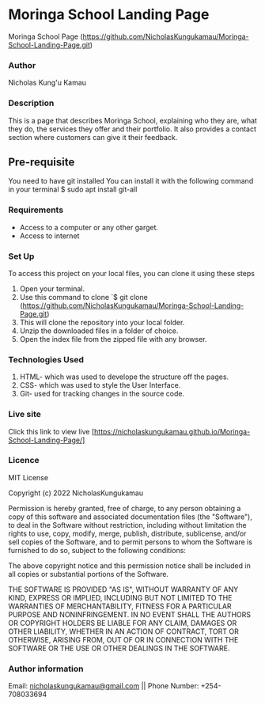 # Moringa School Landing Page
 Moringa School Page   (https://github.com/NicholasKungukamau/Moringa-School-Landing-Page.git)
### Author
Nicholas Kung'u Kamau
### Description
This is a page that describes Moringa School, explaining who they are, what they do, the services they offer and their portfolio. It also provides a contact section where customers can give it their feedback.
## Pre-requisite
You need to have git installed You can install it with the following command in your terminal $ sudo apt install git-all
###  Requirements
 * Access to  a computer or any other garget.
 * Access to internet

### Set Up
To access this project on your local files, you can clone it using these steps

1. Open your terminal.
2. Use this command to clone `$ git clone (https://github.com/NicholasKungukamau/Moringa-School-Landing-Page.git)
3. This will clone the repository into your local folder.
4. Unzip the downloaded files in a folder of choice.
5. Open the index file from the zipped file with any browser.

### Technologies Used
1. HTML- which was used to develope the structure off the pages.
2. CSS- which was used to style the User Interface.
3. Git- used for tracking changes in the source code.

### Live site
Click this link to view live [https://nicholaskungukamau.github.io/Moringa-School-Landing-Page/]

### Licence

MIT License

Copyright (c) 2022 NicholasKungukamau

Permission is hereby granted, free of charge, to any person obtaining a copy
of this software and associated documentation files (the "Software"), to deal
in the Software without restriction, including without limitation the rights
to use, copy, modify, merge, publish, distribute, sublicense, and/or sell
copies of the Software, and to permit persons to whom the Software is
furnished to do so, subject to the following conditions:

The above copyright notice and this permission notice shall be included in all
copies or substantial portions of the Software.

THE SOFTWARE IS PROVIDED "AS IS", WITHOUT WARRANTY OF ANY KIND, EXPRESS OR
IMPLIED, INCLUDING BUT NOT LIMITED TO THE WARRANTIES OF MERCHANTABILITY,
FITNESS FOR A PARTICULAR PURPOSE AND NONINFRINGEMENT. IN NO EVENT SHALL THE
AUTHORS OR COPYRIGHT HOLDERS BE LIABLE FOR ANY CLAIM, DAMAGES OR OTHER
LIABILITY, WHETHER IN AN ACTION OF CONTRACT, TORT OR OTHERWISE, ARISING FROM,
OUT OF OR IN CONNECTION WITH THE SOFTWARE OR THE USE OR OTHER DEALINGS IN THE
SOFTWARE.

### Author information 
Email: nicholaskungukamau@gmail.com   || Phone Number: +254-708033694


